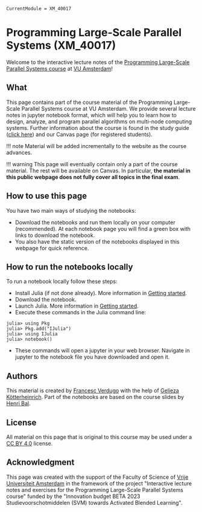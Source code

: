 ```@meta
CurrentModule = XM_40017
```
# Programming Large-Scale Parallel Systems (XM_40017)

Welcome to the interactive lecture notes of the [Programming Large-Scale Parallel Systems course](https://studiegids.vu.nl/EN/courses/2023-2024/XM_40017#/) at [VU Amsterdam](https://vu.nl)!

## What

This page contains part of the course material of the Programming Large-Scale Parallel Systems course at VU Amsterdam.
We provide several lecture notes in jupyter notebook format, which will help you to learn how to design, analyze, and program parallel algorithms on multi-node computing systems.
Further information about the course is found in the study guide
([click here](https://studiegids.vu.nl/EN/courses/2023-2024/XM_40017#/)) and our Canvas page (for registered students).

!!! note
    Material will be added incrementally to the website as the course advances.

!!! warning
    This page will eventually contain only a part of the course material. The rest will be available on Canvas. In particular, **the material in this public webpage does not fully cover all topics in the final exam**.

## How to use this page

You have two main ways of studying the notebooks:

- Download the notebooks and run them locally on your computer (recommended). At each notebook page you will find a green box with links to download the notebook.
- You also have the static version of the notebooks displayed in this webpage for quick reference.

## How to run the notebooks locally

To run a notebook locally follow these steps:

- Install Julia (if not done already). More information in [Getting started](@ref).
- Download the notebook.
- Launch Julia. More information in [Getting started](@ref).
- Execute these commands in the Julia command line:

```
julia> using Pkg
julia> Pkg.add("IJulia")
julia> using IJulia
julia> notebook()
```
- These commands will open a jupyter in your web browser. Navigate in jupyter to the notebook file you have downloaded and open it.

## Authors

This material is created by [Francesc Verdugo](https://github.com/fverdugo/) with the help of [Gelieza Kötterheinrich](https://www.linkedin.com/in/gelieza-k/). Part of the notebooks are based on the course slides by [Henri Bal](https://www.vuhpdc.net/henri-bal/).


## License

All material on this page that is original to this course may be used under a [CC BY 4.0](https://creativecommons.org/licenses/by/4.0/) license.


## Acknowledgment

This page was created with the support of the Faculty of Science of [Vrije Universiteit Amsterdam](https://vu.nl) in the framework of the project "Interactive lecture notes and exercises for the Programming Large-Scale Parallel Systems course" funded by the "Innovation budget BETA 2023 Studievoorschotmiddelen (SVM) towards Activated Blended Learning".
